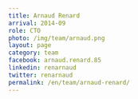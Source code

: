 ```yaml
---
title: Arnaud Renard
arrival: 2014-09
role: CTO
photo: /img/team/arnaud.png
layout: page
category: team
facebook: arnaud.renard.85
linkedin: renarnaud
twitter: renarnaud
permalink: /en/team/arnaud-renard/
---
```

